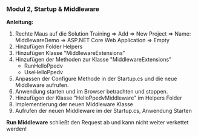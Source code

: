 ﻿### Modul 2, Startup & Middleware

**Anleitung:** 
  1. Rechte Maus auf die Solution Training => Add => New Project => Name: MiddlewareDemo => ASP.NET Core Web Application => Empty 
  2. Hinzufügen Folder Helpers
  3. Hinzufügen Klasse "MiddlewareExtensions"
  4. Hinzufügen der Methoden zur Klasse "MiddlewareExtensions"
     - RunHelloPpedv
	 - UseHelloPpedv
  5. Anpassen der Configure Methode in der Startup.cs und die neue Middleware aufrufen.
  6. Anwendung starten und im Browser betrachten und stoppen.
  7. Hinzufügen der Klasse "HelloPpedvMiddleware" im Helpers Folder
  8. Implementierung der neuen Middleware Klasse
  9. Aufrufen der neuen Middleware im der Startup.cs, Anwendung Starten

  **Run Middleware** schließt den Request ab und kann nicht weiter verkettet werden!
